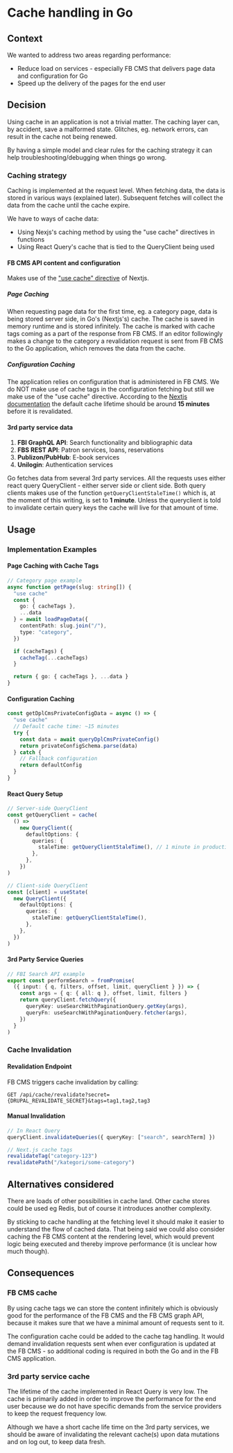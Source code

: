 # Cache handling in Go

## Context

We wanted to address two areas regarding performance:

- Reduce load on services - especially FB CMS that delivers page data and
  configuration for Go
- Speed up the delivery of the pages for the end user

## Decision

Using cache in an application is not a trivial matter. The caching layer can, by
accident, save a malformed state. Glitches, eg. network errors, can result in
the cache not being renewed.

By having a simple model and clear rules for the caching strategy it can help
troubleshooting/debugging when things go wrong.

### Caching strategy

Caching is implemented at the request level. When fetching data, the data is
stored in various ways (explained later). Subsequent fetches will collect the
data from the cache until the cache expire.

We have to ways of cache data:

- Using Nexjs's caching method by using the "use cache" directives in functions
- Using React Query's cache that is tied to the QueryClient being used

#### FB CMS API content and configuration

Makes use of the ["use cache" directive](https://nextjs.org/docs/app/api-reference/directives/use-cache) of Nextjs.

##### Page Caching

When requesting page data for the first time, eg. a category page, data is
being stored server side, in Go's (Nextjs's) cache.
The cache is saved in memory runtime and is stored infinitely. The cache is
marked with cache tags coming as a part of the response from FB CMS.
If an editor followingly makes a change to the category a revalidation request
is sent from FB CMS to the Go application, which removes the data from the cache.

##### Configuration Caching

The application relies on configuration that is administered in FB CMS.
We do NOT make use of cache tags in the configuration fetching but still we make
use of the "use cache" directive.
According to the [Nextjs documentation](https://nextjs.org/docs/app/api-reference/functions/cacheLife#default-cache-profiles)
the default cache lifetime should be around **15 minutes** before it is revalidated.

#### 3rd party service data

1. **FBI GraphQL API**: Search functionality and bibliographic data
2. **FBS REST API**: Patron services, loans, reservations
3. **Publizon/PubHub**: E-book services
4. **Unilogin**: Authentication services

Go fetches data from several 3rd party services. All the requests uses either
react query QueryClient - either server side or client side. Both query clients
makes use of the function `getQueryClientStaleTime()` which is, at the moment of
this writing, is set to **1 minute**. Unless the queryclient is told to
invalidate certain query keys the cache will live for that amount of time.

## Usage

### Implementation Examples

#### Page Caching with Cache Tags

```typescript
// Category page example
async function getPage(slug: string[]) {
  "use cache"
  const {
    go: { cacheTags },
    ...data
  } = await loadPageData({
    contentPath: slug.join("/"),
    type: "category",
  })

  if (cacheTags) {
    cacheTag(...cacheTags)
  }

  return { go: { cacheTags }, ...data }
}
```

#### Configuration Caching

```typescript
const getDplCmsPrivateConfigData = async () => {
  "use cache"
  // Default cache time: ~15 minutes
  try {
    const data = await queryDplCmsPrivateConfig()
    return privateConfigSchema.parse(data)
  } catch {
    // Fallback configuration
    return defaultConfig
  }
}
```

#### React Query Setup

```typescript
// Server-side QueryClient
const getQueryClient = cache(
  () =>
    new QueryClient({
      defaultOptions: {
        queries: {
          staleTime: getQueryClientStaleTime(), // 1 minute in production, 0 in dev
        },
      },
    })
)

// Client-side QueryClient
const [client] = useState(
  new QueryClient({
    defaultOptions: {
      queries: {
        staleTime: getQueryClientStaleTime(),
      },
    },
  })
)
```

#### 3rd Party Service Queries

```typescript
// FBI Search API example
export const performSearch = fromPromise(
  ({ input: { q, filters, offset, limit, queryClient } }) => {
    const args = { q: { all: q }, offset, limit, filters }
    return queryClient.fetchQuery({
      queryKey: useSearchWithPaginationQuery.getKey(args),
      queryFn: useSearchWithPaginationQuery.fetcher(args),
    })
  }
)
```

### Cache Invalidation

#### Revalidation Endpoint

FB CMS triggers cache invalidation by calling:

```
GET /api/cache/revalidate?secret={DRUPAL_REVALIDATE_SECRET}&tags=tag1,tag2,tag3
```

#### Manual Invalidation

```typescript
// In React Query
queryClient.invalidateQueries({ queryKey: ["search", searchTerm] })

// Next.js cache tags
revalidateTag("category-123")
revalidatePath("/kategori/some-category")
```

## Alternatives considered

There are loads of other possibilities in cache land. Other cache stores could
be used eg Redis, but of course it introduces another complexity.

By sticking to cache handling at the fetching level it should make it easier to
understand the flow of cached data.
That being said we could also consider caching the FB CMS content at the
rendering level, which would prevent logic being executed and thereby improve
performance (it is unclear how much though).

## Consequences

### FB CMS cache

By using cache tags we can store the content infinitely which is obviously good
for the performance of the FB CMS and the FB CMS graph API, because it makes
sure that we have a minimal amount of requests sent to it.

The configuration cache could be added to the cache tag handling. It would demand
invalidation requests sent when ever configuration is updated at the FB CMS - so
additional coding is required in both the Go and in the FB CMS application.

### 3rd party service cache

The lifetime of the cache implemented in React Query is very low. The cache is
primarily added in order to improve the performance for the end user because we
do not have specific demands from the service providers to keep the request
frequency low.

Although we have a short cache life time on the 3rd party services, we should be
aware of invalidating the relevant cache(s) upon data mutations and on log out,
to keep data fresh.
